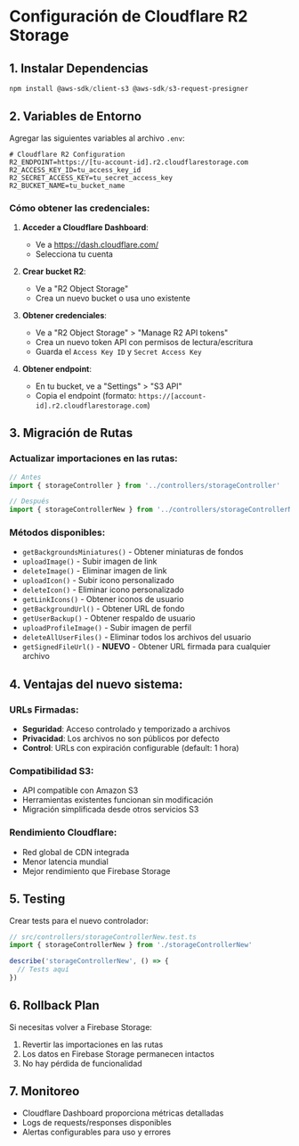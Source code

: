# Configuración de Cloudflare R2 Storage

## 1. Instalar Dependencias

```powershell
npm install @aws-sdk/client-s3 @aws-sdk/s3-request-presigner
```

## 2. Variables de Entorno

Agregar las siguientes variables al archivo `.env`:

```env
# Cloudflare R2 Configuration
R2_ENDPOINT=https://[tu-account-id].r2.cloudflarestorage.com
R2_ACCESS_KEY_ID=tu_access_key_id
R2_SECRET_ACCESS_KEY=tu_secret_access_key
R2_BUCKET_NAME=tu_bucket_name
```

### Cómo obtener las credenciales:

1. **Acceder a Cloudflare Dashboard**:
   - Ve a https://dash.cloudflare.com/
   - Selecciona tu cuenta

2. **Crear bucket R2**:
   - Ve a "R2 Object Storage"
   - Crea un nuevo bucket o usa uno existente

3. **Obtener credenciales**:
   - Ve a "R2 Object Storage" > "Manage R2 API tokens"
   - Crea un nuevo token API con permisos de lectura/escritura
   - Guarda el `Access Key ID` y `Secret Access Key`

4. **Obtener endpoint**:
   - En tu bucket, ve a "Settings" > "S3 API"
   - Copia el endpoint (formato: `https://[account-id].r2.cloudflarestorage.com`)

## 3. Migración de Rutas

### Actualizar importaciones en las rutas:

```typescript
// Antes
import { storageController } from '../controllers/storageController'

// Después
import { storageControllerNew } from '../controllers/storageControllerNew'
```

### Métodos disponibles:

- `getBackgroundsMiniatures()` - Obtener miniaturas de fondos
- `uploadImage()` - Subir imagen de link
- `deleteImage()` - Eliminar imagen de link
- `uploadIcon()` - Subir icono personalizado
- `deleteIcon()` - Eliminar icono personalizado
- `getLinkIcons()` - Obtener iconos de usuario
- `getBackgroundUrl()` - Obtener URL de fondo
- `getUserBackup()` - Obtener respaldo de usuario
- `uploadProfileImage()` - Subir imagen de perfil
- `deleteAllUserFiles()` - Eliminar todos los archivos del usuario
- `getSignedFileUrl()` - **NUEVO** - Obtener URL firmada para cualquier archivo

## 4. Ventajas del nuevo sistema:

### URLs Firmadas:
- **Seguridad**: Acceso controlado y temporizado a archivos
- **Privacidad**: Los archivos no son públicos por defecto
- **Control**: URLs con expiración configurable (default: 1 hora)

### Compatibilidad S3:
- API compatible con Amazon S3
- Herramientas existentes funcionan sin modificación
- Migración simplificada desde otros servicios S3

### Rendimiento Cloudflare:
- Red global de CDN integrada
- Menor latencia mundial
- Mejor rendimiento que Firebase Storage

## 5. Testing

Crear tests para el nuevo controlador:

```typescript
// src/controllers/storageControllerNew.test.ts
import { storageControllerNew } from './storageControllerNew'

describe('storageControllerNew', () => {
  // Tests aquí
})
```

## 6. Rollback Plan

Si necesitas volver a Firebase Storage:
1. Revertir las importaciones en las rutas
2. Los datos en Firebase Storage permanecen intactos
3. No hay pérdida de funcionalidad

## 7. Monitoreo

- Cloudflare Dashboard proporciona métricas detalladas
- Logs de requests/responses disponibles
- Alertas configurables para uso y errores